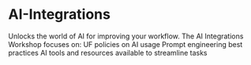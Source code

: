 # AI-Integrations
Unlocks the world of AI for improving your workflow. The AI Integrations Workshop focuses on:  UF policies on AI usage Prompt engineering best practices AI tools and resources available to streamline tasks
